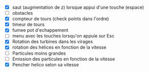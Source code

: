 - [x] saut (augmentation de z) lorsque appui d'une touche (espace)
- [ ] obstacles
- [x] compteur de tours (check points dans l'ordre)
- [x] timeur de tours
- [x] fumee pot d'echappement
- [ ] menu avec les touches lorsqu'on appuie sur Esc
- [x] Rotation des turbines dans les virages
- [x] rotation des hélices en fonction de la vitesse
- [ ] Particules moins grandes
- [ ] Emission des particules en fonction de la vitesse
- [x] Pencher helico selon sa vitesse
